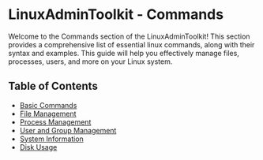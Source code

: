 # LinuxAdminToolkit - Commands

Welcome to the Commands section of the LinuxAdminToolkit! This section provides a comprehensive list of essential linux commands, along with their syntax and examples. This guide will help you effectively manage files, processes, users, and more on your Linux system.

## Table of Contents

- [Basic Commands]()
- [File Management]()
- [Process Management]()
- [User and Group Management]()
- [System Information]()
- [Disk Usage]()
